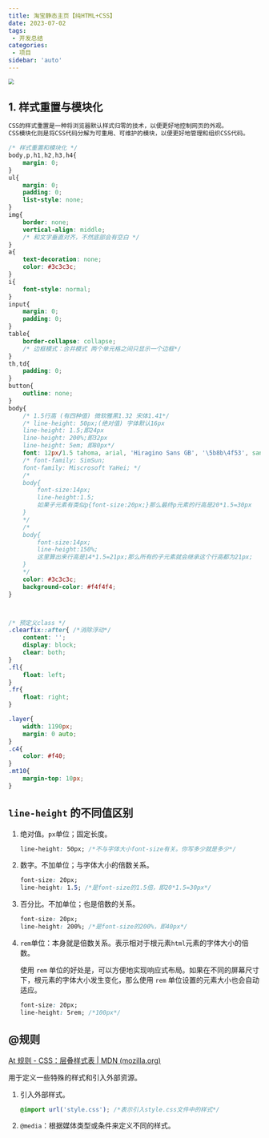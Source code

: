 ```yaml
---
title: 淘宝静态主页【纯HTML+CSS】
date: 2023-07-02
tags:
 - 开发总结
categories:
 - 项目
sidebar: 'auto'
---
```


 <img src="https://gitee.com/zhizhu_wlz/image-for-md/raw/master/11.jpg" style="zoom:67%;" />

## 1. 样式重置与模块化

```sh
CSS的样式重置是一种将浏览器默认样式归零的技术，以便更好地控制网页的外观。
CSS模块化则是将CSS代码分解为可重用、可维护的模块，以便更好地管理和组织CSS代码。
```

```css
/* 样式重置和模块化 */
body,p,h1,h2,h3,h4{
    margin: 0;
}
ul{
    margin: 0;
    padding: 0;
    list-style: none;
}
img{
    border: none;
    vertical-align: middle;
    /* 和文字垂直对齐，不然底部会有空白 */
}
a{
    text-decoration: none;
    color: #3c3c3c;
}
i{
    font-style: normal;
}
input{
    margin: 0;
    padding: 0;
}
table{
    border-collapse: collapse;
    /* 边框模式：合并模式 两个单元格之间只显示一个边框*/
}
th,td{
    padding: 0;
}
button{
    outline: none;
}
body{
    /* 1.5行高 (有四种值) 微软雅黑1.32 宋体1.41*/
    /* line-height: 50px;(绝对值) 字体默认16px
    line-height: 1.5;即24px
    line-height: 200%;即32px
    line-height: 5em; 即80px*/
    font: 12px/1.5 tahoma, arial, 'Hiragino Sans GB', '\5b8b\4f53', sans-serif;
    /* font-family: SimSun;
    font-family: Miscrosoft YaHei; */
    /*
    body{
        font-size:14px;
        line-height:1.5;
        如果子元素有类似p{font-size:20px;}那么最终p元素的行高是20*1.5=30px
    }
    */
    /*
    body{
        font-size:14px;
        line-height:150%;
        这里算出来行高是14*1.5=21px;那么所有的子元素就会继承这个行高都为21px;
    }
    */
    color: #3c3c3c;
    background-color: #f4f4f4;
}



/* 预定义class */
.clearfix::after{ /*消除浮动*/
    content: '';
    display: block;
    clear: both;
}
.fl{
    float: left;
}
.fr{
    float: right;
}

.layer{
    width: 1190px;
    margin: 0 auto;
}
.c4{
    color: #f40;
}
.mt10{
    margin-top: 10px;
}
```

## `line-height` 的不同值区别

1. 绝对值。`px`单位；固定长度。

   ```css
   line-height: 50px; /*不与字体大小font-size有关。你写多少就是多少*/
   ```

2. 数字。不加单位；与字体大小的倍数关系。

   ```css
   font-size: 20px;
   line-height: 1.5; /*是font-size的1.5倍，即20*1.5=30px*/
   ```

3. 百分比。不加单位；也是倍数的关系。

   ```css
   font-size: 20px;
   line-height: 200%; /*是font-size的200%，即40px*/
   ```

4. `rem`单位：本身就是倍数关系。表示相对于根元素`html`元素的字体大小的倍数。

   使用 `rem` 单位的好处是，可以方便地实现响应式布局。如果在不同的屏幕尺寸下，根元素的字体大小发生变化，那么使用 `rem` 单位设置的元素大小也会自动适应。

   ```css
   font-size: 20px;
   line-height: 5rem; /*100px*/
   ```

## @规则

[At 规则 - CSS：层叠样式表 | MDN (mozilla.org)](https://developer.mozilla.org/zh-CN/docs/Web/CSS/At-rule)

用于定义一些特殊的样式和引入外部资源。

1. 引入外部样式。

   ```css
   @import url('style.css'); /*表示引入style.css文件中的样式*/
   ```

2. `@media`：根据媒体类型或条件来定义不同的样式。